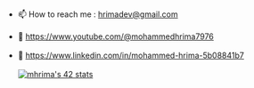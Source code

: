 - 📫 How to reach me : hrimadev@gmail.com <br /> <br />
- :red_circle: https://www.youtube.com/@mohammedhrima7976 <br /> <br />
- :briefcase: https://www.linkedin.com/in/mohammed-hrima-5b08841b7 <br /> <br />
[![mhrima's 42 stats](https://badge.mediaplus.ma/greenbinary/mhrima)](https://github.com/oakoudad/badge42)
